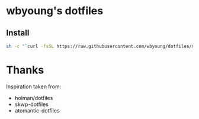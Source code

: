 # wbyoung's dotfiles

## Install

```bash
sh -c "`curl -fsSL https://raw.githubusercontent.com/wbyoung/dotfiles/master/bootstrap`" -s --prompt
```

# Thanks

Inspiration taken from:

- holman/dotfiles
- skwp-dotfiles
- atomantic-dotfiles
